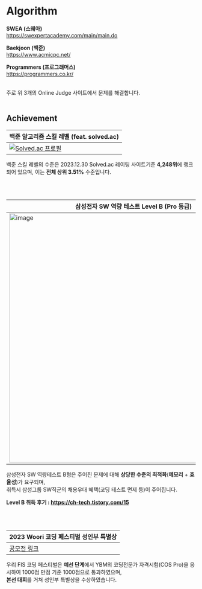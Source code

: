# Algorithm

**SWEA (스웨아)**
<br/>
https://swexpertacademy.com/main/main.do

**Baekjoon (백준)**
<br/>
https://www.acmicpc.net/

**Programmers (프로그래머스)**
<br/>
https://programmers.co.kr/

<br/>
주로 위 3개의 Online Judge 사이트에서 문제를 해결합니다.

<br/>
<br/>

## Achievement
|백준 알고리즘 스킬 레벨 (feat. solved.ac)|
|---|
| [![Solved.ac 프로필](http://mazassumnida.wtf/api/v2/generate_badge?boj=songkey)](https://solved.ac/profile/songkey) |

백준 스킬 레벨의 수준은 2023.12.30 Solved.ac 레이팅 사이트기준 **4,248위**에 랭크되어 있으며, 이는 **전체 상위 3.51%** 수준입니다.

<br/>
<br/>

|삼성전자 SW 역량 테스트 Level B (Pro 등급)|
|---|
| <img width="661" alt="image" src="https://github.com/cksghks89/Algorithm/assets/23161060/1f6db3db-a4c4-4a73-9401-490e4a7447ed"> |

삼성전자 SW 역량테스트 B형은 주어진 문제에 대해 **상당한 수준의 최적화**(**메모리** + **효율성**)가 요구되며,  
취득시 삼성그룹 SW직군의 채용우대 혜택(코딩 테스트 면제 등)이 주어집니다.

**Level B 취득 후기 : https://ch-tech.tistory.com/15**


<br/>
<br/>

|2023 Woori 코딩 페스티벌 성인부 특별상|
|---|
|[공모전 링크](https://www.ybmit.com/event/revent/woori_Code/2023/event.jsp)|

우리 FIS 코딩 페스티벌은 **예선 단계**에서 YBM의 코딩전문가 자격시험(COS Pro)을 응시하여 1000점 만점 기준 1000점으로 통과하였으며,  
**본선 대회**를 거쳐 성인부 특별상을 수상하였습니다.
